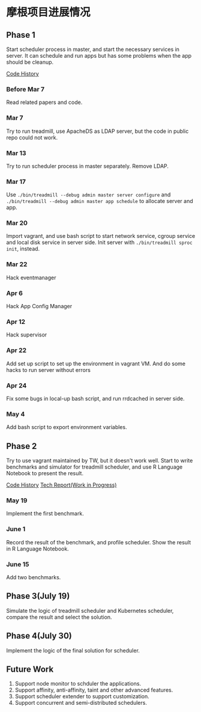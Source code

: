 # 摩根项目进展情况

## Phase 1

Start scheduler process in master, and start the necessary services in server. It can schedule and run apps but has some problems when the app should be cleanup.

[Code History](https://github.com/gaocegege/treadmill/commits/dev/SJTU)

### Before Mar 7

Read related papers and code.

### Mar 7

Try to run treadmill, use ApacheDS as LDAP server, but the code in public repo could not work.

### Mar 13

Try to run scheduler process in master separately. Remove LDAP.

### Mar 17

Use `./bin/treadmill --debug admin master server configure` and `./bin/treadmill --debug admin master app schedule` to allocate server and app.

### Mar 20

Import vagrant, and use bash script to start network service, cgroup service and local disk service in server side. Init server with `./bin/treadmill sproc init`, instead.

### Mar 22

Hack eventmanager

### Apr 6

Hack App Config Manager

### Apr 12

Hack supervisor

### Apr 22

Add set up script to set up the environment in vagrant VM. And do some hacks to run server without errors

### Apr 24

Fix some bugs in local-up bash script, and run rrdcached in server side.

### May 4

Add bash script to export environment variables.

## Phase 2

Try to use vagrant maintained by TW, but it doesn't work well. Start to write benchmarks and simulator for treadmill scheduler, and use R Language Notebook to present the result.

[Code History](https://github.com/gaocegege/treadmill/commits/dev/2017-5-18)
[Tech Report(Work in Progress)](http://gaocegege.com/treadmill/)

### May 19

Implement the first benchmark.

### June 1

Record the result of the benchmark, and profile scheduler. Show the result in R Language Notebook.

### June 15

Add two benchmarks.

## Phase 3(July 19)

Simulate the logic of treadmill scheduler and Kubernetes scheduler, compare the result and select the solution.

## Phase 4(July 30)

Implement the logic of the final solution for scheduler.

## Future Work

1. Support node monitor to schduler the applications.
2. Support affinity, anti-affinity, taint and other advanced features.
3. Support scheduler extender to support customization.
4. Support concurrent and semi-distributed schedulers. 
